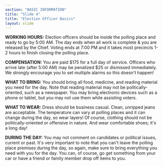 ```yaml
---
section: "BASIC INFORMATION"
title: "Slide 4"
title: "Election Officer Basics"
layout: slide
---
```


**WORKING HOURS:** Election officers should be inside the polling place and ready to go by 5:00 AM. The day ends when all work is complete & you are released by the Chief. Voting ends at 7:00 PM and it takes most precincts 1-2 hours to finish closing the polling place.

**COMPENSATION:** You are paid $175 for a full day of service. Officers who arrive late (after 5:00 AM) may be penalized $25 or dismissed immediately. We strongly encourage you to set multiple alarms so this doesn't happen!

**WHAT TO BRING:** You should bring all food, medicine, and reading material you need for the day. Note that reading material may not be politically-oriented, such as a newspaper. You may bring electronic devices such as a phone or tablet, but you may not use them while assisting voters.

**WHAT TO WEAR:** Dress should be business casual. Clean, unripped jeans are acceptable. The temperature can vary at polling places and it can change during the day, so wear layers! Of course, clothing should not be politically-oriented or offensive in nature. And wear comfortable shoes; it's a long day!

**DURING THE DAY:** You may not comment on candidates or political issues, current or past. It's very important to note that you can't leave the polling place premises during the day, so again, make sure to bring everything you need with you for the day. You can, of course, go get something from your car or have a friend or family member drop off items to you.

